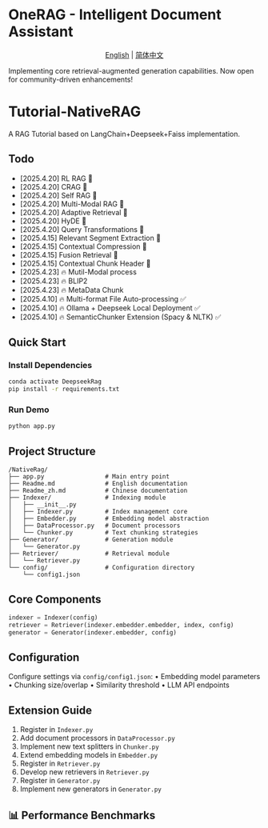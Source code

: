 # OneRAG - Intelligent Document Assistant 

<p align="center">
  <a href="https://github.com/Hlufies/OneRAG/blob/main/Tutorial/NativeRag/Readme.md">English</a> | 
  <a href="https://github.com/Hlufies/OneRAG/blob/main/Tutorial/NativeRag/Readme_zh.md">简体中文</a>
</p>


Implementing core retrieval-augmented generation capabilities. Now open for community-driven enhancements!

# Tutorial-NativeRAG

A RAG Tutorial based on LangChain+Deepseek+Faiss implementation.

## Todo
- [2025.4.20]  RL RAG 🔄
- [2025.4.20]  CRAG 🔄
- [2025.4.20]  Self RAG 🔄
- [2025.4.20]  Multi-Modal RAG 🔄
- [2025.4.20]  Adaptive Retrieval 🔄
- [2025.4.20]  HyDE 🔄
- [2025.4.20]  Query Transformations 🔄
- [2025.4.15]  Relevant Segment Extraction 🔄
- [2025.4.15]  Contextual Compression 🔄
- [2025.4.15]  Fusion Retrieval 🔄
- [2025.4.15]  Contextual Chunk Header 🔄
- [2025.4.23] 🔥 Mutil-Modal process
- [2025.4.23] 🔥 BLIP2
- [2025.4.23] 🔥 MetaData Chunk
- [2025.4.10] 🔥 Multi-format File Auto-processing ✅
- [2025.4.10] 🔥 Ollama + Deepseek Local Deployment ✅
- [2025.4.10] 🔥 SemanticChunker Extension (Spacy & NLTK) ✅

## Quick Start
### Install Dependencies
```bash
conda activate DeepseekRag
pip install -r requirements.txt
```

### Run Demo
```bash
python app.py
```

## Project Structure

```
/NativeRag/
├── app.py                 # Main entry point
├── Readme.md              # English documentation
├── Readme_zh.md           # Chinese documentation
├── Indexer/               # Indexing module
│   ├── __init__.py
│   ├── Indexer.py         # Index management core
│   ├── Embedder.py        # Embedding model abstraction
│   ├── DataProcessor.py   # Document processors
│   └── Chunker.py         # Text chunking strategies
├── Generator/             # Generation module
│   └── Generator.py       
├── Retriever/             # Retrieval module
│   └── Retriever.py
└── config/                # Configuration directory
    └── config1.json
```

## Core Components

```python
indexer = Indexer(config)
retriever = Retriever(indexer.embedder.embedder, index, config)
generator = Generator(indexer.embedder, config)
```

## Configuration
Configure settings via `config/config1.json`:
• Embedding model parameters
• Chunking size/overlap
• Similarity threshold
• LLM API endpoints

## Extension Guide
1. Register in `Indexer.py`
2. Add document processors in `DataProcessor.py`
3. Implement new text splitters in `Chunker.py`
4. Extend embedding models in `Embedder.py`
5. Register in `Retriever.py`
6. Develop new retrievers in `Retriever.py`
7. Register in `Generator.py`
8. Implement new generators in `Generator.py`






## 📊 Performance Benchmarks


